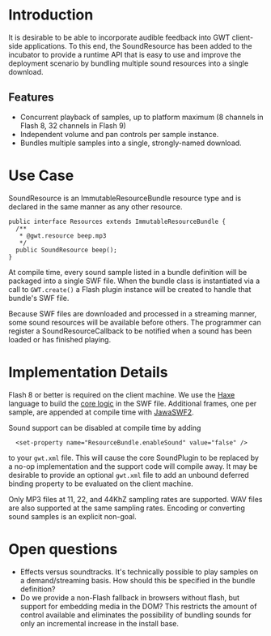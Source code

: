 # Introduction #

It is desirable to be able to incorporate audible feedback into GWT client-side applications.  To this end, the SoundResource has been added to the incubator to provide a runtime API that is easy to use and improve the deployment scenario by bundling multiple sound resources into a single download.

## Features ##
  * Concurrent playback of samples, up to platform maximum (8 channels in Flash 8, 32 channels in Flash 9)
  * Independent volume and pan controls per sample instance.
  * Bundles multiple samples into a single, strongly-named download.

# Use Case #

SoundResource is an ImmutableResourceBundle resource type and is declared in the same manner as any other resource.

```
public interface Resources extends ImmutableResourceBundle {
  /**
   * @gwt.resource beep.mp3
   */
  public SoundResource beep();
}
```

At compile time, every sound sample listed in a bundle definition will be packaged into a single SWF file.  When the bundle class is instantiated via a call to `GWT.create()` a Flash plugin instance will be created to handle that bundle's SWF file.

Because SWF files are downloaded and processed in a streaming manner, some sound resources will be available before others.  The programmer can register a SoundResourceCallback to be notified when a sound has been loaded or has finished playing.

# Implementation Details #

Flash 8 or better is required on the client machine.  We use the [Haxe](http://haxe.org/) language to build the [core logic](http://google-web-toolkit-incubator.googlecode.com/svn/trunk/src/com/google/gwt/libideas/resources/rg/SoundKernel.hx) in the SWF file. Additional frames, one per sample, are appended at compile time with [JawaSWF2](http://www.anotherbigidea.com/javaswf/).

Sound support can be disabled at compile time by adding
```
  <set-property name="ResourceBundle.enableSound" value="false" />
```
to your `gwt.xml` file.  This will cause the core SoundPlugin to be replaced by a no-op implementation and the support code will compile away.  It may be desirable to provide an optional  `gwt.xml` file to add an unbound deferred binding property to be evaluated on the client machine.

Only MP3 files at 11, 22, and 44KhZ sampling rates are supported.  WAV files are also supported at the same sampling rates.  Encoding or converting sound samples is an explicit non-goal.

# Open questions #
  * Effects versus soundtracks.  It's technically possible to play samples on a demand/streaming basis.  How should this be specified in the bundle definition?
  * Do we provide a non-Flash fallback in browsers without flash, but support for embedding media in the DOM?  This restricts the amount of control available and eliminates the possibility of bundling sounds for only an incremental increase in the install base.